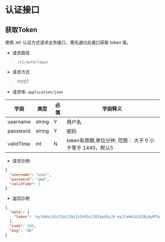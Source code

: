 # 认证接口

## 获取Token

使用 `JWT` 认证方式请求业务接口，需先通过此接口获取 token 值。

- 请求路径

> `/v1/auth/login`

- 请求方式

> POST

- 请求体: `application/json`

| 字段      | 类型   | 必填 | 字段释义                                                    |
| --------- | ------ | ---- | ----------------------------------------------------------- |
| username  | string | Y    | 用户名                                                      |
| password  | string | Y    | 密码                                                        |
| validTime | int    | N    | token有效期,单位分钟, 范围： 大于 0 小于等于 1440，默认5 |


- 请求示例:

```json
{
  "username": "user",
  "password": "pwd",
  "validTime": 5
}
```

- 返回示例

```json
{
  "data": {
    "token": "eyJhbGciOiJIUzI1NiIsInR5cCI6IkpXUyJ9.eyJleHAiOjE2NjAyMTkwMDcsImlhdCI6MTY2MDIxODcwNywiaXNzIjoiU2Vuc2VUaW1lIiwidXNlcklkIjoiYWRtaW4ifQ.-sRDf6dA6MXW72Ofb-2zGq9NJr0FXoszwWWueWssN70"
  },
  "code": 200,
  "msg": "OK"
}
```